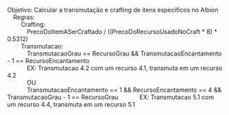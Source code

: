 Objetivo: Calcular a transmutação e crafting de itens específicos no Albion  
&emsp;Regras:  
&emsp;&emsp;  Crafting:  
&emsp;&emsp;&emsp;    PrecoDoItemASerCraftado / ((PrecoDoRecursoUsadoNoCraft * 8) * 0.5312)  
&emsp;&emsp;  Transmutacao:  
&emsp;&emsp;&emsp;    TransmutacaoGrau == RecursoGrau && TransmutacaoEncantamento - 1 == RecursoEncantamento  
&emsp;&emsp;&emsp;    EX: Transmutacao 4.2 com um recurso 4.1, transmuta em um recurso 4.2  
&emsp;&emsp;&emsp;    OU  
&emsp;&emsp;&emsp;    TransmutacaoEncantamento == 1 && RecursoEncantamento == 4 && TransmutacaoGrau - 1 == RecursoGrau
&emsp;&emsp;&emsp;    EX: Transmutacao 5.1 com um recurso 4.4, transmuta em um recurso 5.1  
    
